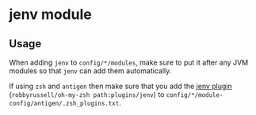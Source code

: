 # jenv module

## Usage

When adding `jenv` to `config/*/modules`, make sure to put it after any JVM modules so that `jenv` can add them
automatically.

If using `zsh` and `antigen` then make sure that you add the [jenv plugin][jenv-plugin]
(`robbyrussell/oh-my-zsh path:plugins/jenv`) to `config/*/module-config/antigen/.zsh_plugins.txt`.

[jenv-plugin]: https://github.com/robbyrussell/oh-my-zsh/tree/master/plugins/jenv
